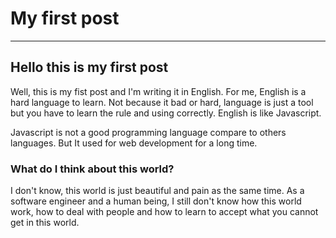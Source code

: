 # My first post
---

## Hello this is my first post

Well, this is my fist post and I'm writing it in English. For me, English is a hard language to learn. Not because it bad or hard, language is just a tool but you have to learn the rule and using correctly. English is like Javascript.

Javascript is not a good programming language compare to others languages. But It used for web development for a long time.

### What do I think about this world?

I don't know, this world is just beautiful and pain as the same time. As a software engineer and a human being, I still don't know how this world work, how to deal with people and how to learn to accept what you cannot get in this world.
